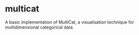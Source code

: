 # multicat
A basic implementation of MultiCat, a visualisation technique for multidimensional categorical data.
